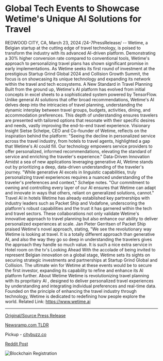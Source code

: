 # Global Tech Events to Showcase Wetime's Unique AI Solutions for Travel

REDWOOD CITY, CA, March 23, 2024 /24-7PressRelease/ -- Wetime, a Belgian startup at the cutting edge of travel technology, is poised to transform the industry with its advanced AI-driven platform. Demonstrating a 30% higher conversion rate compared to conventional tools, Wetime's approach to personalizing travel plans has shown significant promise in early implementations. As Wetime seeks its first round of investment at the prestigious Startup Grind Global 2024 and Collision Growth Summit, the focus is on showcasing its unique technology and expanding its network within the travel and tech ecosystems.  A New Standard in Travel Planning Built from the ground up, Wetime's AI platform has evolved from initial concepts in excel sheets to a sophisticated system powered by TensorFlow. Unlike general AI solutions that offer broad recommendations, Wetime's AI delves deep into the intricacies of travel planning, understanding the dynamic interplay between travel groups, budgets, activities, dining, and accommodation preferences. This depth of understanding ensures travelers are presented with tailored options that resonate with their specific desires and needs, vastly improving the end-to-end travel experience.  Visionary Insight  Sietse Schelpe, CEO and Co-founder of Wetime, reflects on the inspiration behind the platform: "Seeing the decline in personalized service across the travel industry, from hotels to travel agents, highlighted a gap that Wetime's AI could fill. Our technology empowers service providers to offer personalized, informed recommendations, elevating the standard of service and enriching the traveler's experience."  Data-Driven Innovation Amidst a sea of new applications leveraging generative AI, Wetime stands out by prioritizing a deep, data-driven understanding of the traveler's journey. "While generative AI excels in linguistic capabilities, truly personalizing travel experiences requires a nuanced understanding of the traveler's preferences and context," Schelpe notes. "Our commitment to owning and controlling every layer of our AI ensures that Wetime can adapt and innovate in ways that others, reliant on generalized solutions, cannot."  Travel AI in hotels Wetime has already established key partnerships with industry leaders such as Packet Ship and Vodafone, underscoring the platform's robust capabilities and the trust it has garnered within the tech and travel sectors. These collaborations not only validate Wetime's innovative approach to travel planning but also enhance our ability to deliver personalized experiences at scale.  Jan Pieter Gerritsen of Packet Ship praised Wetime's novel approach, stating, "We see the revolutionary way Wetime is looking at travel. It is a totally different approach than generative AI, and also the way they go so deep in understanding the travelers gives the approach they handle so much value. It is such a nice extra service in Hotel room on the tv's  Looking Ahead With the accolade of being invited to represent Belgian innovation on a global stage, Wetime sets its sights on securing strategic investments and partnerships at Startup Grind Global and Collision. The ultimate win for Wetime at these events would be to secure the first investor, expanding its capability to refine and enhance its AI platform further.  About Wetime Wetime is revolutionizing travel planning with its propritairy AI , designed to deliver personalized travel experiences by understanding and integrating individual preferences and real-time data. Founded on the principle of enhancing the travel industry through technology, Wetime is dedicated to redefining how people explore the world.  Related Link: https://www.wetime.ai 

---

[Original/Source Press Release](https://www.24-7pressrelease.com/press-release/509492/global-tech-events-to-showcase-wetimes-unique-ai-solutions-for-travel)
                    

[Newsramp.com TLDR](https://newsramp.com/curated-news/belgian-startup-wetime-poised-to-transform-travel-industry-with-ai-platform/1e981d5df21a23c66db9ce00af455915) 


Pickup - [citybuzz.co](https://citybuzz.co/2024/03/23/belgian-startup-wetime-revolutionizes-travel-planning-with-cutting-edge-ai)
 



[Reddit Post](https://www.reddit.com/r/TravelAndLeisureNews/comments/1blmalt/belgian_startup_wetime_poised_to_transform_travel/) 



![Blockchain Registration](https://cdn.newsramp.app/24-7PressRelease/qrcode/243/23/maskaG1j.webp)